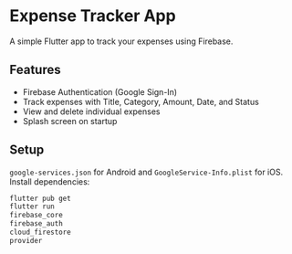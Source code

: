 # Expense Tracker App

A simple Flutter app to track your expenses using Firebase.

## Features
- Firebase Authentication (Google Sign-In)
- Track expenses with Title, Category, Amount, Date, and Status
- View and delete individual expenses
- Splash screen on startup

## Setup
`google-services.json` for Android and `GoogleService-Info.plist` for iOS.
 Install dependencies:
   ```bash
   flutter pub get
   flutter run
   firebase_core
   firebase_auth
   cloud_firestore
   provider

